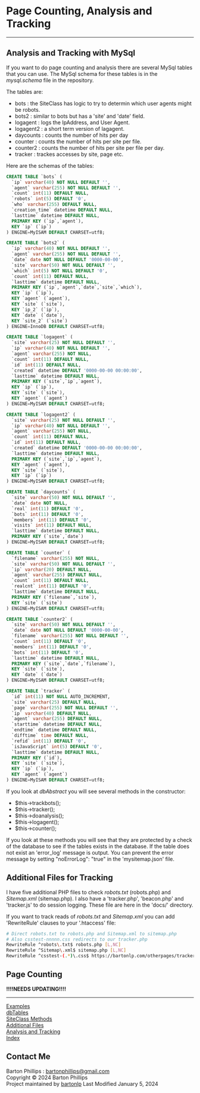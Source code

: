 # Page Counting, Analysis and Tracking

---

## Analysis and Tracking with MySql

If you want to do page counting and analysis there are several MySql tables that you can use. The MySql schema for these tables is in the *mysql.schema* file in the repository.

The tables are:

* bots : the SiteClass has logic to try to determin which user agents might be robots. 
* bots2 : similar to bots but has a 'site' and 'date' field.
* logagent : logs the IpAddress, and User Agent.
* logagent2 : a short term version of lagagent.
* daycounts : counts the number of hits per day
* counter : counts the number of hits per site per file.
* counter2 : counts the number of hits per site per file per day.
* tracker : trackes accesses by site, page etc.

Here are the schemas of the tables:

```sql
CREATE TABLE `bots` (
  `ip` varchar(40) NOT NULL DEFAULT '',
  `agent` varchar(255) NOT NULL DEFAULT '',
  `count` int(11) DEFAULT NULL,
  `robots` int(5) DEFAULT '0',
  `who` varchar(255) DEFAULT NULL,
  `creation_time` datetime DEFAULT NULL,
  `lasttime` datetime DEFAULT NULL,
  PRIMARY KEY (`ip`,`agent`),
  KEY `ip` (`ip`)
) ENGINE=MyISAM DEFAULT CHARSET=utf8;

CREATE TABLE `bots2` (
  `ip` varchar(40) NOT NULL DEFAULT '',
  `agent` varchar(255) NOT NULL DEFAULT '',
  `date` date NOT NULL DEFAULT '0000-00-00',
  `site` varchar(50) NOT NULL DEFAULT '',
  `which` int(5) NOT NULL DEFAULT '0',
  `count` int(11) DEFAULT NULL,
  `lasttime` datetime DEFAULT NULL,
  PRIMARY KEY (`ip`,`agent`,`date`,`site`,`which`),
  KEY `ip` (`ip`),
  KEY `agent` (`agent`),
  KEY `site` (`site`),
  KEY `ip_2` (`ip`),
  KEY `date` (`date`),
  KEY `site_2` (`site`)
) ENGINE=InnoDB DEFAULT CHARSET=utf8;

CREATE TABLE `logagent` (
  `site` varchar(25) NOT NULL DEFAULT '',
  `ip` varchar(40) NOT NULL DEFAULT '',
  `agent` varchar(255) NOT NULL,
  `count` int(11) DEFAULT NULL,
  `id` int(11) DEFAULT NULL,
  `created` datetime DEFAULT '0000-00-00 00:00:00',
  `lasttime` datetime DEFAULT NULL,
  PRIMARY KEY (`site`,`ip`,`agent`),
  KEY `ip` (`ip`),
  KEY `site` (`site`),
  KEY `agent` (`agent`)
) ENGINE=MyISAM DEFAULT CHARSET=utf8;

CREATE TABLE `logagent2` (
  `site` varchar(25) NOT NULL DEFAULT '',
  `ip` varchar(40) NOT NULL DEFAULT '',
  `agent` varchar(255) NOT NULL,
  `count` int(11) DEFAULT NULL,
  `id` int(11) DEFAULT NULL,
  `created` datetime DEFAULT '0000-00-00 00:00:00',
  `lasttime` datetime DEFAULT NULL,
  PRIMARY KEY (`site`,`ip`,`agent`),
  KEY `agent` (`agent`),
  KEY `site` (`site`),
  KEY `ip` (`ip`)
) ENGINE=MyISAM DEFAULT CHARSET=utf8;

CREATE TABLE `daycounts` (
  `site` varchar(50) NOT NULL DEFAULT '',
  `date` date NOT NULL,
  `real` int(11) DEFAULT '0',
  `bots` int(11) DEFAULT '0',
  `members` int(11) DEFAULT '0',
  `visits` int(11) DEFAULT NULL,
  `lasttime` datetime DEFAULT NULL,
  PRIMARY KEY (`site`,`date`)
) ENGINE=MyISAM DEFAULT CHARSET=utf8;

CREATE TABLE `counter` (
  `filename` varchar(255) NOT NULL,
  `site` varchar(50) NOT NULL DEFAULT '',
  `ip` varchar(20) DEFAULT NULL,
  `agent` varchar(255) DEFAULT NULL,
  `count` int(11) DEFAULT NULL,
  `realcnt` int(11) DEFAULT '0',
  `lasttime` datetime DEFAULT NULL,
  PRIMARY KEY (`filename`,`site`),
  KEY `site` (`site`)
) ENGINE=MyISAM DEFAULT CHARSET=utf8;

CREATE TABLE `counter2` (
  `site` varchar(50) NOT NULL DEFAULT '',
  `date` date NOT NULL DEFAULT '0000-00-00',
  `filename` varchar(255) NOT NULL DEFAULT '',
  `count` int(11) DEFAULT '0',
  `members` int(11) DEFAULT '0',
  `bots` int(11) DEFAULT '0',
  `lasttime` datetime DEFAULT NULL,
  PRIMARY KEY (`site`,`date`,`filename`),
  KEY `site` (`site`),
  KEY `date` (`date`)
) ENGINE=MyISAM DEFAULT CHARSET=utf8;

CREATE TABLE `tracker` (
  `id` int(11) NOT NULL AUTO_INCREMENT,
  `site` varchar(25) DEFAULT NULL,
  `page` varchar(255) NOT NULL DEFAULT '',
  `ip` varchar(40) DEFAULT NULL,
  `agent` varchar(255) DEFAULT NULL,
  `starttime` datetime DEFAULT NULL,
  `endtime` datetime DEFAULT NULL,
  `difftime` time DEFAULT NULL,
  `refid` int(11) DEFAULT '0',
  `isJavaScript` int(5) DEFAULT '0',
  `lasttime` datetime DEFAULT NULL,
  PRIMARY KEY (`id`),
  KEY `site` (`site`),
  KEY `ip` (`ip`),
  KEY `agent` (`agent`)
) ENGINE=MyISAM DEFAULT CHARSET=utf8;
```

If you look at *dbAbstract* you will see several methods in the constructor:

* $this->trackbots();
* $this->tracker();
* $this->doanalysis();
* $this->logagent();
* $this->counter();

If you look at these methods you will see that they are protected by a check of the database to see if the tables exists in the database. 
If the table does not exist an 'error_log' message is output. 
You can prevent the error message by setting "noErrorLog": "true" in the 'mysitemap.json' file.

## Additional Files for Tracking

I have five additional PHP files to check *robots.txt* (robots.php) and *Sitemap.xml* (sitemap.php). I also have a 'tracker.php', 'beacon.php' and 'tracker.js' to do session logging. These file are here in the 'docs/' directory.

If you want to track reads of *robots.txt* and *Sitemap.xml* you can add 'RewriteRule' clauses to your '.htaccess' file:

```bash
# Direct robots.txt to robots.php and Sitemap.xml to sitemap.php
# Also csstest-nnnnn.css redirects to our tracker.php 
RewriteRule ^robots\.txt$ robots.php [L,NC]
RewriteRule ^Sitemap\.xml$ sitemap.php [L,NC]
RewriteRule ^csstest-(.*)\.css$ https://bartonlp.com/otherpages/tracker.php?id=$1&page=csstest [L,QSA]
```

## Page Counting

__!!!!NEEDS UPDATING!!!!__

---

[Examples](examplereadme.html)  
[dbTables](dbTables.html)  
[SiteClass Methods](siteclass.html)  
[Additional Files](files.html)  
[Analysis and Tracking](analysis.html)  
[Index](index.html)

## Contact Me

Barton Phillips : [bartonphillips@gmail.com](mailto://bartonphillips@gmail.com)  
Copyright &copy; 2024 Barton Phillips  
Project maintained by [bartonlp](https://github.com/bartonlp)
Last Modified January 5, 2024
